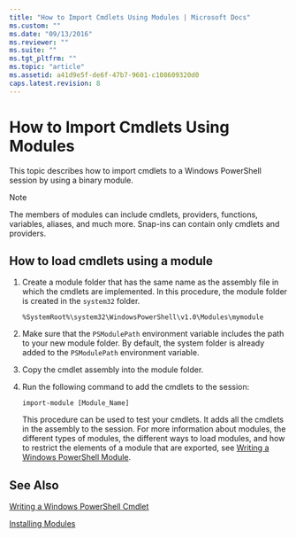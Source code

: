 ```yaml
---
title: "How to Import Cmdlets Using Modules | Microsoft Docs"
ms.custom: ""
ms.date: "09/13/2016"
ms.reviewer: ""
ms.suite: ""
ms.tgt_pltfrm: ""
ms.topic: "article"
ms.assetid: a41d9e5f-de6f-47b7-9601-c108609320d0
caps.latest.revision: 8
---
```

# How to Import Cmdlets Using Modules

This topic describes how to import cmdlets to a Windows PowerShell session by using a binary module.

> [!NOTE]
> The members of modules can include cmdlets, providers, functions, variables, aliases, and much more. Snap-ins can contain only cmdlets and providers.

## How to load cmdlets using a module

1. Create a module folder that has the same name as the assembly file in which the cmdlets are implemented. In this procedure, the module folder is created in the `system32` folder.

   `%SystemRoot%\system32\WindowsPowerShell\v1.0\Modules\mymodule`

2. Make sure that the `PSModulePath` environment variable includes the path to your new module folder. By default, the system folder is already added to the `PSModulePath` environment variable.

3. Copy the cmdlet assembly into the module folder.

4. Run the following command to add the cmdlets to the session:

   `import-module [Module_Name]`

   This procedure can be used to test your cmdlets. It adds all the cmdlets in the assembly to the session. For more information about modules, the different types of modules, the different ways to load modules, and how to restrict the elements of a module that are exported, see [Writing a Windows PowerShell Module](../module/writing-a-windows-powershell-module.md).

## See Also

[Writing a Windows PowerShell Cmdlet](./writing-a-windows-powershell-cmdlet.md)

[Installing Modules](../module/installing-a-powershell-module.md)